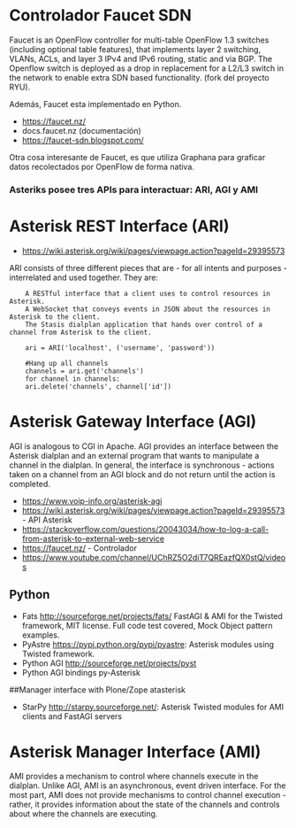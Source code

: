 # Controlador Faucet SDN

Faucet is an OpenFlow controller for multi-table OpenFlow 1.3 switches (including optional table features), that implements layer 2 switching, VLANs, ACLs, and layer 3 IPv4 and IPv6 routing, static and via BGP. The Openflow switch is deployed as a drop in replacement for a L2/L3 switch in the network to enable extra SDN based functionality. (fork del proyecto RYU).

Además, Faucet esta implementado en Python.

- https://faucet.nz/
- docs.faucet.nz (documentación)
- https://faucet-sdn.blogspot.com/

Otra cosa interesante de Faucet, es que utiliza Graphana para graficar datos recolectados por OpenFlow de forma nativa.

### Asteriks posee tres APIs para interactuar: ARI, AGI y AMI

# Asterisk REST Interface (ARI)

- https://wiki.asterisk.org/wiki/pages/viewpage.action?pageId=29395573


ARI consists of three different pieces that are - for all intents and purposes - interrelated and used together. They are:

        A RESTful interface that a client uses to control resources in Asterisk.
        A WebSocket that conveys events in JSON about the resources in Asterisk to the client.
        The Stasis dialplan application that hands over control of a channel from Asterisk to the client.

        ari = ARI('localhost', ('username', 'password'))
 
        #Hang up all channels
        channels = ari.get('channels')
        for channel in channels:
        ari.delete('channels', channel['id'])


# Asterisk Gateway Interface (AGI)


AGI is analogous to CGI in Apache. AGI provides an interface between the Asterisk dialplan and an external program that wants to manipulate a channel in the dialplan. In general, the interface is synchronous - actions taken on a channel from an AGI block and do not return until the action is completed.


- https://www.voip-info.org/asterisk-agi
- https://wiki.asterisk.org/wiki/pages/viewpage.action?pageId=29395573 - API Asterisk
- https://stackoverflow.com/questions/20043034/how-to-log-a-call-from-asterisk-to-external-web-service
- https://faucet.nz/ - Controlador
- https://www.youtube.com/channel/UChRZ5O2diT7QREazfQX0stQ/videos

## Python

- Fats http://sourceforge.net/projects/fats/ FastAGI & AMI for the Twisted framework, MIT license. Full code test covered, Mock Object pattern examples.
- PyAstre https://pypi.python.org/pypi/pyastre: Asterisk modules using Twisted framework.
- Python AGI http://sourceforge.net/projects/pyst
- Python AGI bindings py-Asterisk

##Manager interface with Plone/Zope atasterisk

- StarPy http://starpy.sourceforge.net/: Asterisk Twisted modules for AMI clients and FastAGI servers

#  Asterisk Manager Interface (AMI)

AMI provides a mechanism to control where channels execute in the dialplan. Unlike AGI, AMI is an asynchronous, event driven interface. For the most part, AMI does not provide mechanisms to control channel execution - rather, it provides information about the state of the channels and controls about where the channels are executing.